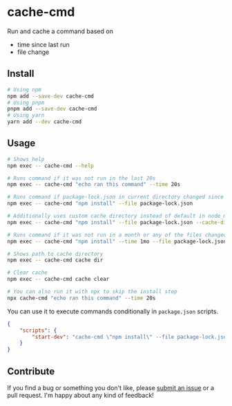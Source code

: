# cache-cmd

Run and cache a command based on

-   time since last run
-   file change

## Install

```sh
# Using npm
npm add --save-dev cache-cmd
# Using pnpm
pnpm add --save-dev cache-cmd
# Using yarn
yarn add --dev cache-cmd
```

## Usage

```sh
# Shows help
npm exec -- cache-cmd --help

# Runs command if it was not run in the last 20s
npm exec -- cache-cmd "echo ran this command" --time 20s

# Runs command if package-lock.json in current directory changed since last run
npm exec -- cache-cmd "npm install" --file package-lock.json

# Additionally uses custom cache directory instead of default in node_modules
npm exec -- cache-cmd "npm install" --file package-lock.json --cache-dir .config/cache

# Runs command if it was not run in a month or any of the files changed
npm exec -- cache-cmd "npm install" --time 1mo --file package-lock.json --file package.json

# Shows path to cache directory
npm exec -- cache-cmd cache dir

# Clear cache
npm exec -- cache-cmd cache clear

# You can also run it with npx to skip the install step
npx cache-cmd "echo ran this command" --time 20s
```

You can use it to execute commands conditionally in `package.json` scripts.

```json
{
    "scripts": {
        "start-dev": "cache-cmd \"npm install\" --file package-lock.json && start-dev-server"
    }
}
```

## Contribute

If you find a bug or something you don't like, please [submit an issue](https://github.com/dcastil/cache-cmd/issues/new) or a pull request. I'm happy about any kind of feedback!
